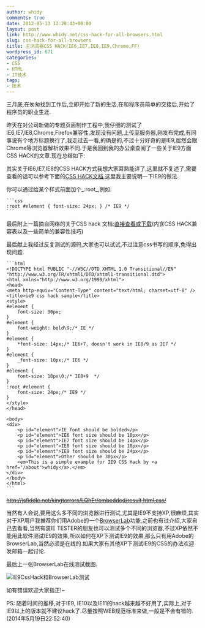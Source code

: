 ```yaml
---
author: whidy
comments: true
date: 2012-05-13 12:28:43+00:00
layout: post
link: http://www.whidy.net/css-hack-for-all-browsers.html
slug: css-hack-for-all-browsers
title: 主浏览器CSS HACK(IE6,IE7,IE8,IE9,Chrome,FF)
wordpress_id: 671
categories:
- CSS
- HTML
- IT技术
tags:
- 技术
---
```


三月底,在匆匆找到工作后,立即开始了新的生活,在和程序员简单的交接后,开始了程序员的职业生涯.

昨天在对公司新做的专题页面制作工程中,我仔细的测试了IE6,IE7,IE8,Chrome,Firefox兼容性,发现没有问题,上传至服务器,刚发布完成,有同事说有个地方标题换行了,我走过去一看,的确是的,不过十分好奇的是IE9,居然会跟Chrome等浏览器解析效果不同.于是我回到我的办公桌查阅了一些关于IE9方面CSS HACK的文章.现在总结如下:

其实关于IE6,IE7,IE8的CSS HACK方式我想大家耳熟能详了,这里就不复述了,需要查看的话可以参考下面的[CSS HACK文档](https://skydrive.live.com/redir.aspx?cid=6bac6bd5babf7270&resid=6BAC6BD5BABF7270!253&parid=undefined),这里我主要说明一下IE9的做法.

你可以通过给某个样式前面加个_:root_,例如:


    
    ```css
    :root #element { font-size: 24px; } /* IE9 */
    ```



最后附上一篇摘自网络的关于CSS hack 文档:[直接查看或下载](https://skydrive.live.com/redir.aspx?cid=6bac6bd5babf7270&resid=6BAC6BD5BABF7270!253&parid=undefined)(内含CSS HACK兼容表以及一些简单的兼容性技巧)

最后献上我经过反复测试的源码,大家也可以试试,不过注意css书写的顺序,免得出现问题.


    
    ```html
    <!DOCTYPE html PUBLIC "-//W3C//DTD XHTML 1.0 Transitional//EN" "http://www.w3.org/TR/xhtml1/DTD/xhtml1-transitional.dtd">
    <html xmlns="http://www.w3.org/1999/xhtml">
    <head>
    <meta http-equiv="Content-Type" content="text/html; charset=utf-8" />
    <title>ie9 css hack sample</title>
    <style>
    #element {
    	font-size: 30px;
    }
    #element {
    	font-weight: bold\9;/* IE */
    }
    #element {
    	*font-size: 14px;/* IE6+7, doesn't work in IE8/9 as IE7 */
    }
    #element {
    	_font-size: 10px;/* IE6 */
    }
    #element {
    	font-size: 18px\0;/* IE8+9  */
    }
    :root #element {
    	font-size: 24px;/* IE9 */
    }
    </style>
    </head>
    
    <body>
    <div>
    	<p id="element">IE font should be bolded</p>
    	<p id="element">IE6 font size should be 10px</p>
    	<p id="element">IE7 font size should be 14px</p>
    	<p id="element">IE8 font size should be 18px</p>
    	<p id="element">IE9 font size should be 24px</p>
    	<p id="element">Other should be 30px</p>
    	<em>This is a simple example for IE9 CSS Hack by <a href="/about">whidy</a>.</em>
    </div>
    </body>
    </html>
    ```



<del>http://jsfiddle.net/kingterrors/LQhEr/embedded/result,html,css/</del>

当然有人会说,要用这么多不同的浏览器进行测试,尤其是IE9不支持XP,很麻烦,其实对于XP用户我推荐你们用Adobe的一个[BrowserLab](/dreamweaver-cs5-new-features-introduce.html)功能,之前也有过介绍,大家自己去看看,当然有装IE TESTER的朋友也可以测试多个不同的浏览器,不过XP依然不能用此软件测试IE9的效果,所以如何在XP下测试IE9的效果,那么只有用Adobe的BrowserLab,当然必须是在线的.如果大家有其他XP下测试IE9的CSS的办法欢迎发邮箱一起讨论.

最后上一张BrowserLab在线测试截图.

![IE9CssHack和BrowserLab测试](/wp-content/uploads/2012/05/IE9CssHack-400x250.jpg)

如有错误欢迎大家指正!~

PS: 随着时间的推移,对于IE9, IE10以及IE11的hack越来越不好用了,实际上,对于IE9以上的版本就不建议hack了.尽量按照WEB规范标准来做,一般是不会有错的.(2014年5月19日22:52:40)
